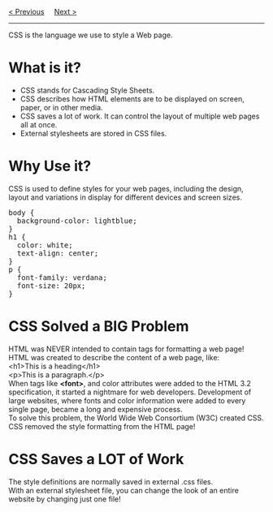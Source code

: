 <a href="/CSS/Home.md">&lt; Previous</a>
&nbsp;&nbsp;&nbsp;
<a href="/CSS/Syntax.md">Next &gt;</a>
<hr>
CSS is the language we use to style a Web page.
<h1>What is it?</h1>
<ul>
  <li>CSS stands for Cascading Style Sheets.</li>
  <li>CSS describes how HTML elements are to be displayed on screen, paper, or in other media.</li>
  <li>CSS saves a lot of work. It can control the layout of multiple web pages all at once.</li>
  <li>External stylesheets are stored in CSS files.</li>
</ul>
<h1>Why Use it?</h1>
CSS is used to define styles for your web pages, including the design, layout and variations in display for different devices and screen sizes.
<pre>
body {
  background-color: lightblue;
}
h1 {
  color: white;
  text-align: center;
}
p {
  font-family: verdana;
  font-size: 20px;
}
</pre>
<h1>CSS Solved a BIG Problem</h1>
HTML was NEVER intended to contain tags for formatting a web page!
<br>
HTML was created to describe the content of a web page, like:
<br>
&lt;h1&gt;This is a heading&lt;/h1&gt;
<br>
&lt;p&gt;This is a paragraph.&lt;/p&gt;
<br>
When tags like <b>&lt;font&gt;</b>, and color attributes were added to the HTML 3.2 specification, it started a nightmare for web developers. Development of large websites, where fonts and color information were added to every single page, became a long and expensive process.
<br>
To solve this problem, the World Wide Web Consortium (W3C) created CSS.
<br>
CSS removed the style formatting from the HTML page!
<h1>CSS Saves a LOT of Work</h1>
The style definitions are normally saved in external .css files.
<br>
With an external stylesheet file, you can change the look of an entire website by changing just one file!
